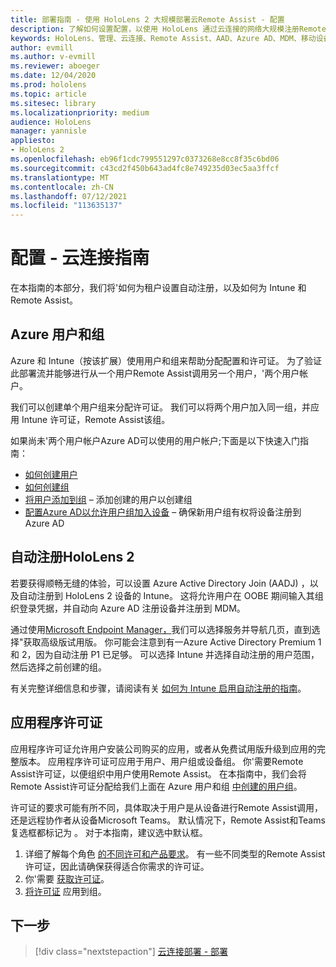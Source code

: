 ```yaml
---
title: 部署指南 - 使用 HoloLens 2 大规模部署云Remote Assist - 配置
description: 了解如何设置配置，以使用 HoloLens 通过云连接的网络大规模注册Remote Assist。
keywords: HoloLens、管理、云连接、Remote Assist、AAD、Azure AD、MDM、移动设备管理
author: evmill
ms.author: v-evmill
ms.reviewer: aboeger
ms.date: 12/04/2020
ms.prod: hololens
ms.topic: article
ms.sitesec: library
ms.localizationpriority: medium
audience: HoloLens
manager: yannisle
appliesto:
- HoloLens 2
ms.openlocfilehash: eb96f1cdc799551297c0373268e8cc8f35c6bd06
ms.sourcegitcommit: c43cd2f450b643ad4fc8e749235d03ec5aa3ffcf
ms.translationtype: MT
ms.contentlocale: zh-CN
ms.lasthandoff: 07/12/2021
ms.locfileid: "113635137"
---
```

# <a name="configure---cloud-connected-guide"></a>配置 - 云连接指南

在本指南的本部分，我们将&#39;如何为租户设置自动注册，以及如何为 Intune 和 Remote Assist。

## <a name="azure-users-and-groups"></a>Azure 用户和组

Azure 和 Intune（按该扩展）使用用户和组来帮助分配配置和许可证。 为了验证此部署流并能够进行从一个用户Remote Assist调用另一个用户，&#39;两个用户帐户。

我们可以创建单个用户组来分配许可证。 我们可以将两个用户加入同一组，并应用 Intune 许可证，Remote Assist该组。

如果尚未&#39;两个用户帐户Azure AD可以使用的用户帐户;下面是以下快速入门指南：

- [如何创建用户](/mem/intune/fundamentals/quickstart-create-user)
- [如何创建组](/mem/intune/fundamentals/quickstart-create-group)
- [将用户添加到组](/azure/active-directory/fundamentals/active-directory-groups-members-azure-portal) – 添加创建的用户以创建组
- [配置Azure AD以允许用户组加入设备](/azure/active-directory/devices/azureadjoin-plan#configure-your-device-settings) – 确保新用户组有权将设备注册到Azure AD

## <a name="auto-enrollment-on-hololens-2"></a>自动注册HoloLens 2

若要获得顺畅无缝的体验，可以设置 Azure Active Directory Join (AADJ) ，以及自动注册到 HoloLens 2 设备的 Intune。 这将允许用户在 OOBE 期间输入其组织登录凭据，并自动向 Azure AD 注册设备并注册到 MDM。

通过使用[Microsoft Endpoint Manager，](https://endpoint.microsoft.com/#home)我们可以选择服务并导航几页，直到选择"获取高级版试用版。 你可能会注意到有一Azure Active Directory Premium 1 和 2，因为自动注册 P1 已足够。 可以选择 Intune 并选择自动注册的用户范围，然后选择之前创建的组。

有关完整详细信息和步骤，请阅读有关 [如何为 Intune 启用自动注册的指南](/mem/intune/enrollment/quickstart-setup-auto-enrollment)。

## <a name="application-licenses"></a>应用程序许可证

应用程序许可证允许用户安装公司购买的应用，或者从免费试用版升级到应用的完整版本。 应用程序许可证可应用于用户、用户组或设备组。 你&#39;需要Remote Assist许可证，以便组织中用户使用Remote Assist。 在本指南中，我们会将Remote Assist许可证分配给我们上面在 Azure 用户和组 [中创建的用户组](hololens2-cloud-connected-configure.md#azure-users-and-groups)。

许可证的要求可能有所不同，具体取决于用户是从设备进行Remote Assist调用，还是远程协作者从设备Microsoft Teams。 默认情况下，Remote Assist和Teams复选框都标记为 。 对于本指南，建议选中默认框。

1. 详细了解每个角色 [的不同许可和产品要求](/dynamics365/mixed-reality/remote-assist/requirements#licensing-and-product-requirements-per-role)。 有一些不同类型的Remote Assist许可证，因此请确保获得适合你需求的许可证。
2. 你&#39;需要 [获取许可证](/dynamics365/mixed-reality/remote-assist/buy-remote-assist)。
3. [将许可证](/dynamics365/mixed-reality/remote-assist/deploy-remote-assist) 应用到组。

## <a name="next-step"></a>下一步

> [!div class="nextstepaction"]
> [云连接部署 - 部署](hololens2-cloud-connected-deploy.md)